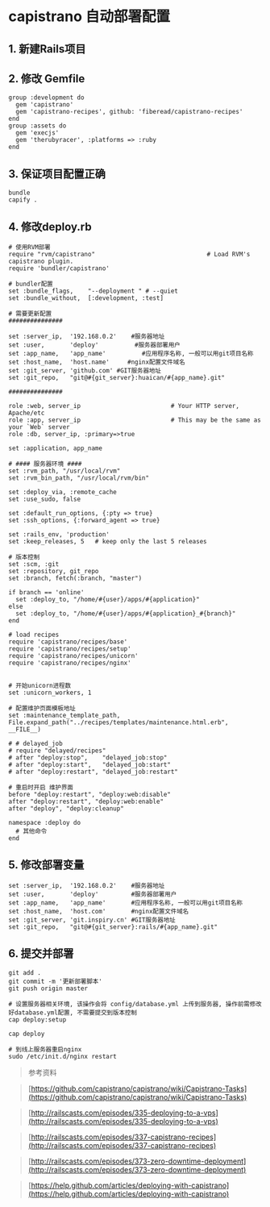 # capistrano 自动部署配置


## 1. 新建Rails项目

## 2. 修改 Gemfile
    
    group :development do
      gem 'capistrano'
      gem 'capistrano-recipes', github: 'fiberead/capistrano-recipes'
    end
    group :assets do
      gem 'execjs'
      gem 'therubyracer', :platforms => :ruby
    end

## 3. 保证项目配置正确

    bundle
    capify .

## 4. 修改deploy.rb

    # 使用RVM部署
    require "rvm/capistrano"                               # Load RVM's capistrano plugin.
    require 'bundler/capistrano'

    # bundler配置
    set :bundle_flags,    "--deployment " # --quiet
    set :bundle_without,  [:development, :test]

    # 需要更新配置
    ###############

    set :server_ip,  '192.168.0.2'    #服务器地址
    set :user,       'deploy'          #服务器部署用户
    set :app_name,   'app_name'          #应用程序名称, 一般可以用git项目名称
    set :host_name,  'host.name'     #nginx配置文件域名
    set :git_server, 'github.com' #GIT服务器地址
    set :git_repo,   "git@#{git_server}:huaican/#{app_name}.git"

    ###############

    role :web, server_ip                         # Your HTTP server, Apache/etc
    role :app, server_ip                         # This may be the same as your `Web` server
    role :db, server_ip, :primary=>true

    set :application, app_name

    # #### 服务器环境 ####
    set :rvm_path, "/usr/local/rvm"
    set :rvm_bin_path, "/usr/local/rvm/bin"

    set :deploy_via, :remote_cache
    set :use_sudo, false

    set :default_run_options, {:pty => true}
    set :ssh_options, {:forward_agent => true}

    set :rails_env, 'production'
    set :keep_releases, 5   # keep only the last 5 releases

    # 版本控制
    set :scm, :git
    set :repository, git_repo
    set :branch, fetch(:branch, "master")

    if branch == 'online'
      set :deploy_to, "/home/#{user}/apps/#{application}"
    else
      set :deploy_to, "/home/#{user}/apps/#{application}_#{branch}"
    end

    # load recipes
    require 'capistrano/recipes/base'
    require 'capistrano/recipes/setup'
    require 'capistrano/recipes/unicorn'
    require 'capistrano/recipes/nginx'


    # 开始unicorn进程数
    set :unicorn_workers, 1

    # 配置维护页面模板地址
    set :maintenance_template_path, File.expand_path("../recipes/templates/maintenance.html.erb", __FILE__)

    # # delayed_job
    # require "delayed/recipes"
    # after "deploy:stop",    "delayed_job:stop"
    # after "deploy:start",   "delayed_job:start"
    # after "deploy:restart", "delayed_job:restart"

    # 重启时开启 维护界面
    before "deploy:restart", "deploy:web:disable"
    after "deploy:restart", "deploy:web:enable"
    after "deploy", "deploy:cleanup"

    namespace :deploy do
      # 其他命令
    end


## 5. 修改部署变量
  
    set :server_ip,  '192.168.0.2'    #服务器地址
    set :user,       'deploy'         #服务器部署用户
    set :app_name,   'app_name'       #应用程序名称, 一般可以用git项目名称
    set :host_name,  'host.com'       #nginx配置文件域名
    set :git_server, 'git.inspiry.cn' #GIT服务器地址
    set :git_repo,   "git@#{git_server}:rails/#{app_name}.git"


## 6. 提交并部署

    git add .
    git commit -m '更新部署脚本'
    git push origin master

    # 设置服务器相关环境, 该操作会将 config/database.yml 上传到服务器, 操作前需修改好database.yml配置, 不需要提交到版本控制
    cap deploy:setup

    cap deploy
    
    # 到线上服务器重启nginx
    sudo /etc/init.d/nginx restart


> 参考资料

> [https://github.com/capistrano/capistrano/wiki/Capistrano-Tasks](https://github.com/capistrano/capistrano/wiki/Capistrano-Tasks)

> [http://railscasts.com/episodes/335-deploying-to-a-vps](http://railscasts.com/episodes/335-deploying-to-a-vps)

> [http://railscasts.com/episodes/337-capistrano-recipes](http://railscasts.com/episodes/337-capistrano-recipes)

> [http://railscasts.com/episodes/373-zero-downtime-deployment](http://railscasts.com/episodes/373-zero-downtime-deployment)

> [https://help.github.com/articles/deploying-with-capistrano](https://help.github.com/articles/deploying-with-capistrano)
